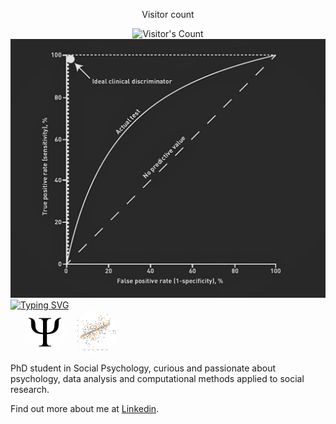<div align="center"> 
  <p>Visitor count</p>
  <img src="https://profile-counter.glitch.me/{Gt87It}/count.svg" alt="Visitor's Count" />
</div>

<img src="https://github.com/Gt87It/Gt87It/blob/main/ROC-curve-1.webp" alt="Banner ROC curve">

<div>
 <a href="https://git.io/typing-svg"><img src="https://readme-typing-svg.herokuapp.com?font=Lato&size=23&pause=500&multiline=true&repeat=false&width=450&height=65&lines=Giammaria+Trimarco;Phd+student+at+Sapienza+University+of+Rome" alt="Typing SVG" /></a>
  </a>

  <div style="display: flex; justify-content: flex-start; margin-left: 20px;">
    <img src="https://github.com/Gt87It/Gt87It/blob/main/Psi.jpg" style="width: 70px; height: auto; border-radius: 50%; margin-right: 10px;" />
    <img src="https://github.com/Gt87It/Gt87It/blob/main/scatterplot.png" style="width: 70px; height: auto; border-radius: 50%;" />
  </div>

  <p>PhD student in Social Psychology, curious and passionate about psychology, data analysis and computational methods applied to social research.</p>
  <p>Find out more about me at <a href="https://www.linkedin.com/in/giammaria-trimarco-82a8151ba/" target="_blank">Linkedin</a>.</p>
  <p>
    <a href="https://www.linkedin.com/in/giammaria-trimarco-82a8151ba/" target="_blank">
      <i class="fa fa-linkedin" style="font-size: 24px;"></i>
    </a>
  </p>
</div>

